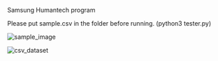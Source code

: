 Samsung Humantech program

Please put sample.csv in the folder before running. (python3 tester.py)

![sample_image](ex1.png)

![csv_dataset](csv.png)